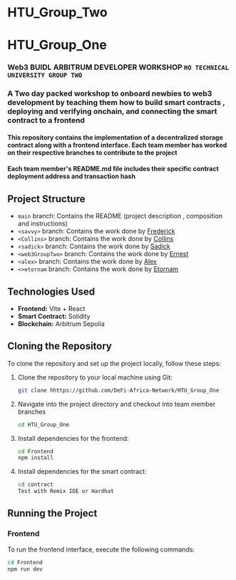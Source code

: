 # HTU_Group_Two
# HTU_Group_One

### Web3 BUIDL ARBITRUM DEVELOPER WORKSHOP `HO TECHNICAL UNIVERSITY GROUP TWO` 
### A Two day packed workshop to onboard newbies to web3 development by teaching them how to build  smart contracts , deploying and verifying onchain, and connecting the smart contract to a frontend 

#### This repository contains the implementation of a decentralized storage contract along with a frontend interface. Each team member has worked on their respective branches to contribute to the project


#### Each team member's README.md file includes their specific contract deployment address  and transaction hash 

## Project Structure

- `main` branch: Contains the README (project description , composition  and instructions)
- `<savvy>` branch: Contains the work done by [Frederick](https://github.com/1alsavvy)
- `<Collins>` branch: Contains the work done by [Collins](https://github.com/CollinsWoelinam)
- `<sadick>` branch: Contains the work done by [Sadick](https://github.com/Sadick14)
- `<web3GroupTwo>` branch: Contains the work done by [Ernest](https://github.com/Akoto-Ernest)
- `<alex>` branch: Contains the work done by [Alex](https://github.com/Zormelo-Alex)
- `<>etornam` branch: Contains the work done by [Etornam](https://github.com/etornamGrives)
  

## Technologies Used

- **Frontend:** Vite + React
- **Smart Contract:** Solidity
- **Blockchain:**  Arbitrum Sepolia

## Cloning the Repository

To clone the repository and set up the project locally, follow these steps:

1. Clone the repository to your local machine using Git:

    ```bash
    git clone hhttps://github.com/DeFi-Africa-Network/HTU_Group_One
    ```

2. Navigate into the project directory and checkout into team member branches

    ```bash
    cd HTU_Group_One
    ```

3. Install dependencies for the frontend:

    ```bash
    cd Frontend
    npm install
    ```

4. Install dependencies for the smart contract:

    ```bash
    cd contract 
    Test with Remix IDE or Hardhat
    ```

## Running the Project

### Frontend

To run the frontend interface, execute the following commands:

```bash
cd Frontend
npm run dev

